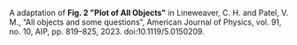 A adaptation of **Fig. 2 "Plot of All Objects"** in Lineweaver, C. H. and Patel, V. M., “All objects and some questions”, American Journal of Physics, vol. 91, no. 10, AIP, pp. 819–825, 2023. doi:10.1119/5.0150209.
